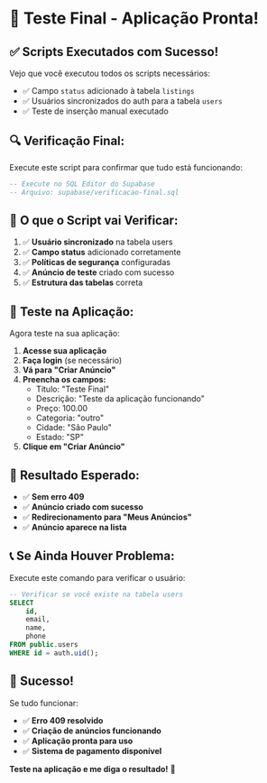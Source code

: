# 🎉 Teste Final - Aplicação Pronta!

## ✅ **Scripts Executados com Sucesso!**

Vejo que você executou todos os scripts necessários:
- ✅ Campo `status` adicionado à tabela `listings`
- ✅ Usuários sincronizados do auth para a tabela `users`
- ✅ Teste de inserção manual executado

## 🔍 **Verificação Final:**

Execute este script para confirmar que tudo está funcionando:

```sql
-- Execute no SQL Editor do Supabase
-- Arquivo: supabase/verificacao-final.sql
```

## 🎯 **O que o Script vai Verificar:**

1. ✅ **Usuário sincronizado** na tabela users
2. ✅ **Campo status** adicionado corretamente
3. ✅ **Políticas de segurança** configuradas
4. ✅ **Anúncio de teste** criado com sucesso
5. ✅ **Estrutura das tabelas** correta

## 🚀 **Teste na Aplicação:**

Agora teste na sua aplicação:

1. **Acesse sua aplicação**
2. **Faça login** (se necessário)
3. **Vá para "Criar Anúncio"**
4. **Preencha os campos:**
   - Título: "Teste Final"
   - Descrição: "Teste da aplicação funcionando"
   - Preço: 100.00
   - Categoria: "outro"
   - Cidade: "São Paulo"
   - Estado: "SP"
5. **Clique em "Criar Anúncio"**

## 🎯 **Resultado Esperado:**

- ✅ **Sem erro 409**
- ✅ **Anúncio criado com sucesso**
- ✅ **Redirecionamento para "Meus Anúncios"**
- ✅ **Anúncio aparece na lista**

## 📞 **Se Ainda Houver Problema:**

Execute este comando para verificar o usuário:

```sql
-- Verificar se você existe na tabela users
SELECT 
    id,
    email,
    name,
    phone
FROM public.users 
WHERE id = auth.uid();
```

## 🎉 **Sucesso!**

Se tudo funcionar:
- ✅ **Erro 409 resolvido**
- ✅ **Criação de anúncios funcionando**
- ✅ **Aplicação pronta para uso**
- ✅ **Sistema de pagamento disponível**

**Teste na aplicação e me diga o resultado!** 🚀 